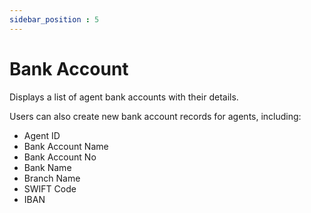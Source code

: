 ```yaml
---
sidebar_position : 5
---
```


# Bank Account

Displays a list of agent bank accounts with their details.

Users can also create new bank account records for agents, including:

  - Agent ID
  - Bank Account Name
  - Bank Account No
  - Bank Name
  - Branch Name
  - SWIFT Code
  - IBAN